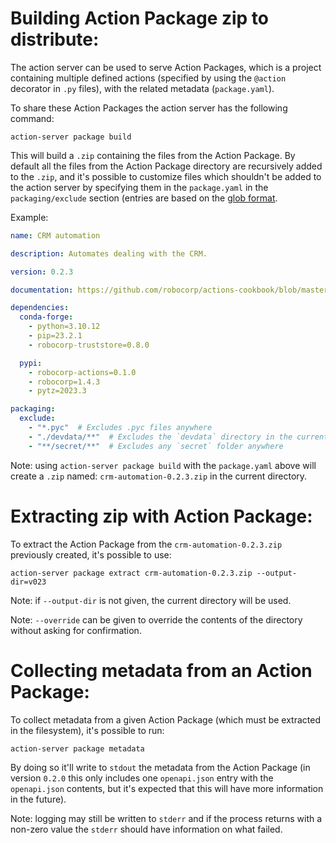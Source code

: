 # Building Action Package zip to distribute:

The action server can be used to serve Action Packages, which is a project
containing multiple defined actions (specified by using the `@action` decorator
in `.py` files), with the related metadata (`package.yaml`).

To share these Action Packages the action server has the following command:

`action-server package build`

This will build a `.zip` containing the files from the Action Package. By
default all the files from the Action Package directory are recursively added 
to the `.zip`, and it's possible to customize files which shouldn't be added
to the action server by specifying them in the `package.yaml` in the
`packaging/exclude` section (entries are based on the 
[glob format](https://docs.python.org/3/library/glob.html).

Example:

```yaml
name: CRM automation  

description: Automates dealing with the CRM.

version: 0.2.3

documentation: https://github.com/robocorp/actions-cookbook/blob/master/database-postgres/README.md

dependencies:
  conda-forge: 
    - python=3.10.12
    - pip=23.2.1
    - robocorp-truststore=0.8.0

  pypi:
    - robocorp-actions=0.1.0
    - robocorp=1.4.3
    - pytz=2023.3

packaging:
  exclude:
    - "*.pyc"  # Excludes .pyc files anywhere
    - "./devdata/**"  # Excludes the `devdata` directory in the current dir
    - "**/secret/**"  # Excludes any `secret` folder anywhere
```

Note: using `action-server package build` with the `package.yaml` above will
create a `.zip` named: `crm-automation-0.2.3.zip` in the current directory.

# Extracting zip with Action Package:

To extract the Action Package from the `crm-automation-0.2.3.zip` 
previously created, it's possible to use:

`action-server package extract crm-automation-0.2.3.zip --output-dir=v023`

Note: if `--output-dir` is not given, the current directory will be used.

Note: `--override` can be given to override the contents of the directory
without asking for confirmation.

# Collecting metadata from an Action Package:

To collect metadata from a given Action Package (which must be extracted in the
filesystem), it's possible to run:

`action-server package metadata`

By doing so it'll write to `stdout` the metadata from the Action Package
(in version `0.2.0` this only includes one `openapi.json` entry with the
`openapi.json` contents, but it's expected that this will have more information
in the future).

Note: logging may still be written to `stderr` and if the process returns with
a non-zero value the `stderr` should have information on what failed.